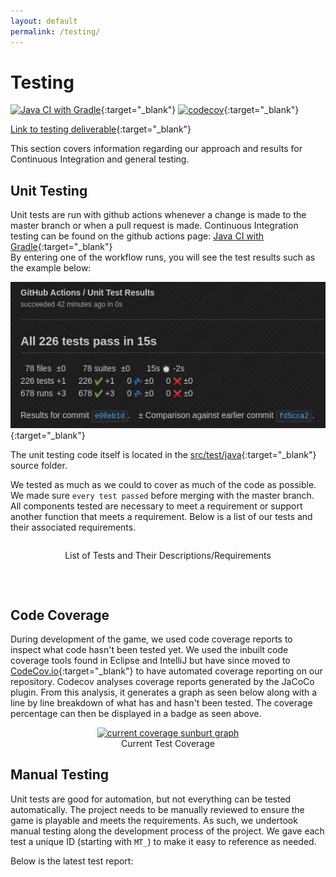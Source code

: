 ```yaml
---
layout: default
permalink: /testing/
---
```


<script src="https://code.jquery.com/jquery-3.6.0.min.js"></script>
<script>
    function loadDataIntoTable(csvFile, tableName) {
            $.ajax({
                url: `/${csvFile}.csv`,
                dataType: 'text',
            }).done(function (data) {
                var allRows = data.split(/\r?\n|\r/); // get all csv lines
                var tableData = "";
                for(var i = 0; i < allRows.length; i++) { // go through all rows
                    tableData += "<tr>";
                    rowData = allRows[i].split(",");
                    for(var j = 0; j < rowData.length; j++) { // go through all columns
                        if (i == 0) { // add header
                            tableData += "<th>";
                            tableData += rowData[j];
                            tableData += "</th>";
                        } else { // add data
                            tableData += "<td>";
                            tableData += rowData[j];
                            tableData += "</td>";
                        }
                    }
                    tableData += "</tr>";
                }
                $(`#${tableName}`).append(tableData);
            });
        }
</script>

# Testing
[![Java CI with Gradle](https://github.com/ENG1-Team-29/Assessment-2/actions/workflows/gradle.yml/badge.svg?branch=master)](https://github.com/ENG1-Team-29/Assessment-2/actions/workflows/gradle.yml){:target="_blank"}
[![codecov](https://codecov.io/gh/ENG1-Team-29/Assessment-2/branch/master/graph/badge.svg?token=D2BMT48XY9)](https://codecov.io/gh/ENG1-Team-29/Assessment-2){:target="_blank"}

[Link to testing deliverable](https://docs.google.com/document/d/14p1r_HZkSboNIkHY6SrWJnr87kKzKhqXc0rLkRQXc-c/edit?usp=sharing){:target="_blank"} <br />

This section covers information regarding our approach and results for Continuous Integration and general testing.

## Unit Testing
Unit tests are run with github actions whenever a change is made to the master branch or when a pull request is made. Continuous Integration testing can be found on the github actions page: [Java CI with Gradle](https://github.com/ENG1-Team-29/Assessment-2/actions/workflows/gradle.yml){:target="_blank"} <br />
By entering one of the workflow runs, you will see the test results such as the example below:

[![Example Unit Test Results](/img/ci-example.png)](https://github.com/ENG1-Team-29/Assessment-2/runs/6103544664?check_suite_focus=true){:target="_blank"}

The unit testing code itself is located in the [src/test/java](https://github.com/ENG1-Team-29/Assessment-2/tree/master/core/src/test/java/io/github/annabeths){:target="_blank"} source folder.

We tested as much as we could to cover as much of the code as possible. We made sure ``every test passed`` before merging with the master branch. All components tested are necessary to meet a requirement or support another function that meets a requirement. Below is a list of our tests and their associated requirements.

<div align="center" style="max-height: 30em; overflow: auto;">
    <p align="center">List of Tests and Their Descriptions/Requirements</p>
    <table id="unit-results"></table>
	<script>
        loadDataIntoTable("unit-testing", "unit-results");
    </script>
</div>

<br />

## Code Coverage
During development of the game, we used code coverage reports to inspect what code hasn't been tested yet. We used the inbuilt code coverage tools found in Eclipse and IntelliJ but have since moved to [CodeCov.io](https://app.codecov.io/gh/ENG1-Team-29/Assessment-2/){:target="_blank"} to have automated coverage reporting on our repository. Codecov analyses coverage reports generated by the JaCoCo plugin. From this analysis, it generates a graph as seen below along with a line by line breakdown of what has and hasn't been tested. The coverage percentage can then be displayed in a badge as seen above.


<p align="center">
    <a href="https://app.codecov.io/gh/ENG1-Team-29/Assessment-2" target="_blank"><img src="https://codecov.io/gh/ENG1-Team-29/Assessment-2/branch/master/graphs/sunburst.svg" alt="current coverage sunburt graph"></a><br>
    <span>Current Test Coverage</span>
</p>

## Manual Testing
Unit tests are good for automation, but not everything can be tested automatically. The project needs to be manually reviewed to ensure the game is playable and meets the requirements. As such, we undertook manual testing along the development process of the project. We gave each test a unique ID (starting with ``MT_``) to make it easy to reference as needed.

Below is the latest test report:

<div align="center" style="max-height: 30em; overflow: auto;">
    <table id="manual-results"></table>
	<script>
        loadDataIntoTable("manual-testing", "manual-results");
    </script>
</div>

